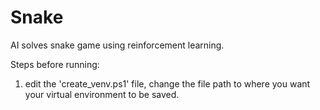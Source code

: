 # Snake
AI solves snake game using reinforcement learning.

Steps before running:
1. edit the 'create_venv.ps1' file, change the file path to where you want your virtual environment to be saved. 
